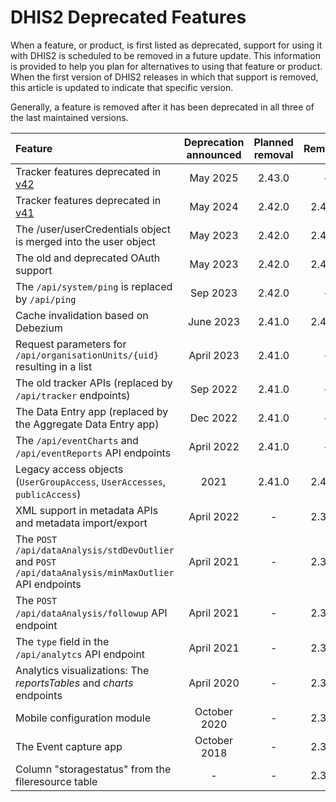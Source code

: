 # DHIS2 Deprecated Features

When a feature, or product, is first listed as deprecated, support for using it with DHIS2 is scheduled to be removed in a future update.
This information is provided to help you plan for alternatives to using that feature or product.
When the first version of DHIS2 releases in which that support is removed, this article is updated to indicate that specific version.

Generally, a feature is removed after it has been deprecated in all three of the last maintained versions.

|Feature|Deprecation announced|Planned removal|Removed|
|:---------|:---:|:---:|:---:|
|Tracker features deprecated in [v42](https://github.com/dhis2/dhis2-releases/tree/master/releases/2.42#tracker)|May 2025|2.43.0|-|
|Tracker features deprecated in [v41](https://github.com/dhis2/dhis2-releases/tree/master/releases/2.41#tracker)|May 2024|2.42.0|2.42.0|
|The /user/userCredentials object is merged into the user object|May 2023|2.42.0|2.42.0|
|The old and deprecated OAuth support|May 2023|2.42.0|2.42.0|
|The `/api/system/ping` is replaced by `/api/ping`|Sep 2023|2.42.0|-|
|Cache invalidation based on Debezium|June 2023|2.41.0|2.41.0|
|Request parameters for `/api/organisationUnits/{uid}` resulting in a list|April 2023|2.41.0|-|
|The old tracker APIs (replaced by `/api/tracker` endpoints)|Sep 2022|2.41.0|-|
|The Data Entry app (replaced by the Aggregate Data Entry app)|Dec 2022|2.41.0|-|
|The `/api/eventCharts` and `/api/eventReports` API endpoints|April 2022|2.41.0|-|
|Legacy access objects (`UserGroupAccess`, `UserAccesses`, `publicAccess`)|2021|2.41.0|2.41.0|
|XML support in metadata APIs and metadata import/export|April 2022|-|2.39.0|
|The `POST /api/dataAnalysis/stdDevOutlier` and `POST /api/dataAnalysis/minMaxOutlier` API endpoints|April 2021|-|2.39.0|
|The `POST /api/dataAnalysis/followup` API endpoint|April 2021|-|2.39.0|
|The `type` field in the `/api/analytcs` API endpoint|April 2021|-|2.39.0|
|Analytics visualizations: The _reportsTables_ and _charts_ endpoints|April 2020|-|2.37.0|
|Mobile configuration module|October 2020|-|2.36.0|
|The Event capture app|October 2018|-|2.32.0|
|Column "storagestatus" from the fileresource table|-|-|2.31.0|
